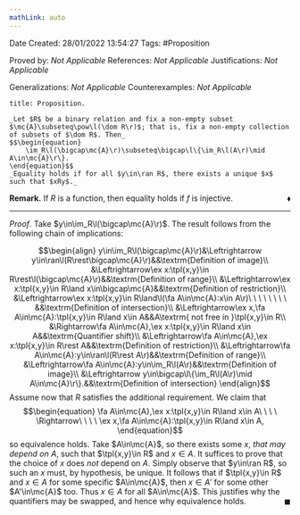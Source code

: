 ```yaml
---
mathLink: auto
---
```


<div class="topSpace"></div>

Date Created: 28/01/2022 13:54:27
Tags: #Proposition

Proved by: _Not Applicable_
References: _Not Applicable_
Justifications: _Not Applicable_

Generalizations: _Not Applicable_
Counterexamples: _Not Applicable_

``` ad-Proposition
title: Proposition.

_Let $R$ be a binary relation and fix a non-empty subset $\mc{A}\subseteq\pow\l(\dom R\r)$; that is, fix a non-empty collection of subsets of $\dom R$. Then_
$$\begin{equation}
    \im_R\l(\bigcap\mc{A}\r)\subseteq\bigcap\l\{\im_R\l(A\r)\mid A\in\mc{A}\r\}.
\end{equation}$$
_Equality holds if for all $y\in\ran R$, there exists a unique $x$ such that $xRy$._

```

**Remark.** If $R$ is a function, then equality holds if $f$ is injective.<span style="float:right;">$\blacklozenge$</span>

---

_Proof_. Take $y\in\im_R\l(\bigcap\mc{A}\r)$. The result follows from the following chain of implications:

$$\begin{align}
    y\in\im_R\l(\bigcap\mc{A}\r)&\Leftrightarrow y\in\ran\l(R\rest\bigcap\mc{A}\r)&&\textrm{Definition of image}\\
    &\Leftrightarrow\ex x:\tpl{x,y}\in R\rest\l(\bigcap\mc{A}\r)&&\textrm{Definition of range}\\
    &\Leftrightarrow\ex x:\tpl{x,y}\in R\land x\in\bigcap\mc{A}&&\textrm{Definition of restriction}\\
    &\Leftrightarrow\ex x:\tpl{x,y}\in R\land\l(\fa A\in\mc{A}:x\in A\r)\ \ \ \ \ \ \ \ &&\textrm{Definition of intersection}\\
    &\Leftrightarrow\ex x,\fa A\in\mc{A}:\tpl{x,y}\in R\land x\in A&&A\textrm{ not free in }\tpl{x,y}\in R\\
    &\Rightarrow\fa A\in\mc{A},\ex x:\tpl{x,y}\in R\land x\in A&&\textrm{Quantifier shift}\\
    &\Leftrightarrow\fa A\in\mc{A},\ex x:\tpl{x,y}\in R\rest A&&\textrm{Definition of restriction}\\
    &\Leftrightarrow\fa A\in\mc{A}:y\in\ran\l(R\rest A\r)&&\textrm{Definition of range}\\
    &\Leftrightarrow\fa A\in\mc{A}:y\in\im_R\l(A\r)&&\textrm{Definition of image}\\
    &\Leftrightarrow y\in\bigcap\l\{\im_R\l(A\r)\mid A\in\mc{A}\r\}.&&\textrm{Definition of intersection}
\end{align}$$
Assume now that $R$ satisfies the additional requirement. We claim that
$$\begin{equation}
    \fa A\in\mc{A},\ex x:\tpl{x,y}\in R\land x\in A\ \ \ \ \Rightarrow\ \ \ \ \ex x,\fa A\in\mc{A}:\tpl{x,y}\in R\land x\in A,
\end{equation}$$
so equivalence holds. Take $A\in\mc{A}$, so there exists some $x$, _that may depend on $A$_, such that $\tpl{x,y}\in R$ and $x\in A$. It suffices to prove that the choice of $x$ does _not_ depend on $A$. Simply observe that $y\in\ran R$, so such an $x$ must, by hypothesis, be unique. It follows that if $\tpl{x,y}\in R$ and $x\in A$ for some specific $A\in\mc{A}$, then $x\in A'$ for some other $A'\in\mc{A}$ too. Thus $x\in A$ for all $A\in\mc{A}$. This justifies why the quantifiers may be swapped, and hence why equivalence holds.<span style="float:right;">$\blacksquare$</span>
